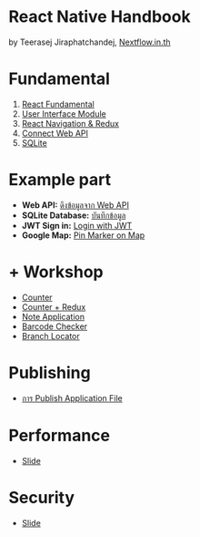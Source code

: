 
# React Native Handbook

by Teerasej Jiraphatchandej, [Nextflow.in.th](https://www.nextflow.in.th)

# Fundamental

1. [React Fundamental](fundamental/react-concept/README.md)
2. [User Interface Module](note-app/3-setup-ui.md)
3. [React Navigation & Redux](fundamental/react-nav-redux/README.md)
4. [Connect Web API](fundamental/react-web-api/README.md)
5. [SQLite](fundamental/react-sqlite/README.md)

# Example part

- **Web API:** [ดึงข้อมูลจาก Web API](example-part/web-api.md)
- **SQLite Database:** [บันทึกข้อมูล](example-part/save-data-sqlite.md)
- **JWT Sign in:** [Login with JWT](example-part/login-with-jwt.md)
- **Google Map:** [Pin Marker on Map](example-part/pin-marker-on-map.md)

# + Workshop 

- [Counter](counter/README.md)
- [Counter + Redux](counter-redux/readme.md)
- [Note Application](note-app/README.md)
- [Barcode Checker](barcode-checker/README.md)
- [Branch Locator](branch-locator/README.md)

# Publishing 

- [การ Publish Application File](publishing/readme.md)

# Performance 

- [Slide](https://www.dropbox.com/s/s2fjkiadto2az9o/Performance%20in%20React.pdf?dl=0)


# Security 

- [Slide](https://www.dropbox.com/s/ayj0tqpxea1dphw/Security%20in%20React%20Native.pdf?dl=0)

